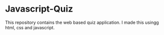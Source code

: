 # Javascript-Quiz
This repository contains the web based quiz application. I made this usingg html, css and javascript.
